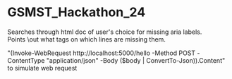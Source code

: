 # GSMST_Hackathon_24
<p> Searches through html doc of user's choice for missing aria labels. <br> Points \out what tags on which lines are missing them.</p>
<p>"(Invoke-WebRequest http://localhost:5000/hello -Method POST -ContentType "application/json" -Body ($body | ConvertTo-Json)).Content" to simulate web request</p>
